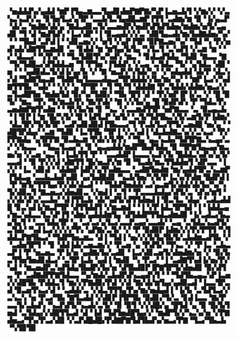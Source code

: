 ▝▅▟▟▟▚▞▄▟▟▝▆▛▐▜▄▃▆▃▃▜▄▟▊▟▅▛▇▛▇▞▚▛▐▃▅▃▙▜▝▞▆▞▞▝▞▃▚▃▚▃▛▞▃▝▊▜▅▜▃▞▄▜▛▝▃▃▙▜▃▜▄▟█▃▆▛▐▜▜▝▃▟▆▞▆▝▉▝▐▞▄▃▛▝▟▞▃▝▆▟▇▞▟▞▄▝▇▟▃▟▊▃▜▞▃▃▅▟▛▞▅▟▛▟▜▟▜▟▅▞▆▟▆▞▅▜▞▃▄▟▊▝▜▝▟▝▆▟▜▟▚▝▐▃▞▟▛▝▐▝▉▃▄▟▞▞▞▃▝▟▉▜▄▃▟▞▆▞▙▟▇▟▅▞▚▞▝▝▝▜▙▟▝▃▛▟▐▝▝▟▊▃▅▞▞▝▅▜▝▞▄▛▐▜▛▝▉▛▇▃▅▞▚▞▝▜▟▝▚▝▛▞▅▟▚▟▞▟▇▜▜▃▆▟▊▝▃▝▊▟▟▝▆▝▆▜▄▞▙▜▄▝▚▜▃▜▝▃▚▟▜▝▞▃▆▝▆▝▝▞▝▟▃▃▞▝▚▜▚▞▝▝▜▃▜▟▉▜▚▞▚▟▚▝▆▃▝▝▊▟▃▟▜▟▄▝▜▟▊▝▇▃▃▝▇▝▜▞▜▟█▃▞▟▜▟▟▃▅▝▜▝▛▜▅▝▐▜▟▟▚▝▞▃▄▝▃▜▟▃▝▜▞▝▄▜▟▃▝▟█▝▅▝▝▝▄▟▉▟▃▜▞▟▐▞▄▞▙▝▞▝▇▝▅▃▛▞▚▜▟▞▚▞▝▞▚▟▄▟▟▝▟▞▛▝▟▃▚▞▟▝▜▟▇▜▄▃▆▝▜▟▇▜▄▜▃▃▃▟▄▃▞▜▛▟▟▟▞▞▙▞▆▞▚▞▝▝▆▛▐▃▞▞▚▟▇▜▜▜▙▝▚▟▞▝▝▞▞▝▄▝▛▜▛▝▃▜▝▜▞▜▝▟▟▟▇▝▛▃▜▟▟▞▟▟▆▞▅▃▞▞▃▜▃▟█▜▅▝▆▟▅▜▟▝▉▞▚▞▜▟▉▞▝▜▙▝█▜▝▟▝▝▛▞▅▛▐▛▐▞▃▝▞▝█▝█▜▞▝▆▃▝▜▚▝▜▞▆▃▙▜▚▝▇▞▛▟▞▝▇▝▞▞▙▞▄▝█▝▉▟▛▟▚▝▛▝▜▟▃▜▚▃▅▟▆▛▇▜▚▟▆▝▝▝▛▞▙▞▆▝▊▝▚▃▝▞▃▃▆▟▜▜▛▝▅▛▇▃▃▝▃▝▉▃▄▃▙▝▐▝▊▛▐▝▆▝█▞▚▜▞▝█▝▐▟▜▃▛▝▅▜▞▝▃▜▞▜▟▜▙▃▚▜▞▃▆▜▞▛▐▟▆▞▝▟▃▜▛▞▜▞▙▜▛▝▃▟▚▟▊▟▉▟▐▜▙▃▃▞▜▝▛▃▙▜▃▞▛▜▞▃▅▟█▝▅▞▄▝▝▟█▜▛▟▄▞▝▃▆▝▜▟▉▝▐▃▜▜▙▝▜▛▐▝▞▃▚▟▐▝▟▃▙▟▇▃▚▞▞▃▚▃▞▝▛▞▛▛▇▟▄▝▄▜▛▛▇▝▉▃▙▃▆▝▛▟▞▞▙▜▚▝▝▜▄▝▄▃▚▃▙▞▜▟▜▛▇▃▚▃▄▞▃▞▝▞▙▃▃▝▝▜▄▃▜▃▄▞▚▝▊▝▄▃▄▟▟▞▆▟▛▜▙▟▜▟▄▝▉▝▜▛▇▜▄▃▄▞▆▃▅▞▅▝▞▃▅▝▄▃▜▝▐▃▙▜▜▝▛▝▝▃▃▟▟▛▐▃▃▃▚▃▛▞▙▝█▟▟▃▚▟▚▞▄▜▞▃▃▟▝▝▉▝▛▞▞▟▝▟▇▜▜▝█▞▅▃▛▞▆▝▉▝▜▃▟▞▆▃▜▜▟▟▅▜▝▟▛▃▃▝▐▞▞▝▐▃▝▟▊▟▝▝▟▟▅▛▐▟▛▞▄▜▚▟▆▃▃▝▃▟▇▜▅▟▆▝▆▞▄▟▟▜▛▃▚▃▆▛▐▜▟▃▄▝▃▃▙▃▙▟▚▟▊▝▄▞▙▟█▟▊▝▚▃▙▜▅▞▚▜▞▛▐▃▚▞▛▟▆▝█▟▛▟▐▝▛▝▆▜▞▜▜▜▄▞▛▞▟▞▟▃▟▝▝▝▜▟▟▜▅▟▟▞▃▞▄▃▆▜▞▟▟▞▟▞▙▞▚▞▚▜▞▟▉▃▜▝▇▃▅▃▞▟▅▟▊▃▝▞▅▟▐▝▃▜▝▝▛▃▃▃▙▟▄▞▟▜▞▃▝▟▚▞▆▜▝▞▞▟▞▟▚▞▃▃▙▞▝▟▐▜▜▃▙▝▟▞▚▟▜▞▟▜▜▟▅▟▐▝▉▃▜▃▝▟▄▞▝▃▟▃▟▟█▝▊▃▚▟▐▞▆▃▛▜▛▝▟▜▜▟▟▜▝▞▆▃▆▟▝▝▐▝▞▛▐▟▃▜▛▜▟▝▐▝▐▟▟▃▄▞▆▃▚▟▃▃▜▃▚▛▐▜▝▟▆▞▄▟▟▟▆▜▄▝▟▜▟▟▛▜▜▟▃▟▆▟▉▝▐▞▃▟▃▞▙▃▄▜▄▜▝▝▃▃▜▟▄▜▛▝▄▝▃▞▃▞▄▜▃▞▃▃▛▃▄▞▃▃▟▞▝▃▄▝▃▜▟▃▚▃▟▜▞▃▜▟▞▝▚▟▐▃▞▞▞▞▞▜▚▝▄▛▇▞▃▜▞▝▞▝▛▝▉▟▉▛▐▟▆▞▞▞▛▞▛▜▜▝▚▜▟▟▃▛▇▜▙▃▞▝▜▟▛▜▅▃▆▃▝▟▐▝▜▟▐▝▅▞▞▞▙▜▄▜▙▜▞▃▙▟▆▃▟▜▙▝▞▝▃▟▅▜▛▜▝▝▊▝▟▟▐▟▞▃▅▃▆▞▞▝▛▃▅▝▄▝▛▟▜▞▝▜▚▃▝▞▝▛▐▃▝▃▙▃▃▛▐▝▛▝▅▃▅▃▝▛▐▞▅▝▄▟▇▞▙▞▃▟▊▝▐▃▞▟▊▃▅▜▞▟▅▟▆▞▅▝▞▝▉▞▙▃▜▜▅▜▅▟▊▟▃▞▝▃▜▛▐▃▙▝▄▟▐▝▆▟▊▝▚▝▛▃▞▝▐▝▃▟▇▜▚▟▐▞▅▞▛▞▚▟▝▝▆▃▅▟▛▃▚▟▜▟▄▜▙▟▛▞▙▞▅▝▟▜▙▟▉▛▐▛▇▜▛▜▞▟▅▟▉▝▉▞▟▜▃▝▛▝▃▟▇▟▛▛▇▜▟▃▃▝▚▞▆▟▞▃▙▟▛▟▚▃▄▟▚▜▝▝▝▜▟▜▙▃▄▃▚▛▐▃▅▞▞▟█▜▙▝▛▟▟▃▜▝▆▞▞▛▇▟▉▞▛▟▝▞▟▝▇▞▟▞▆▜▄▞▄▟▉▃▟▝▐▃▃▜▛▃▟▝▉▃▅▜▚▃▞▟▝▝▃▟▟▞▃▝▞▟▃▜▜▜▄▜▚▞▆▞▅▟▄▟▐▝▐▞▙▝▃▜▟▜▃▞▞▃▚▃▚▝▅▝▛▃▞▜▙▝▇▜▃▟▟▝▞▟▊▛▐▜▛▜▙▝▉▟▊▞▜▞▃▝▊▟▐▃▃▝▇▞▛▃▃▜▞▃▙▟▚▝▚▃▛▟▜▞▚▃▟▞▃▜▞▝▉▝▉▜▝▞▞▟█▞▄▝█▜▟▝▄▝▉▝█▞▙▜▅▟▝▃▜▟▄▞▞▟█▜▜▃▟▝▟▝▐▟▝▜▟▜▅▟█▜▄▞▞▝▆▟▛▜▞▞▚▃▚▞▅▝▞▛▇▟▅▃▞▜▚▞▛▃▞▟▉▝▞▃▛▟█▟█▞▛▟▇▛▇▜▟▜▙▟▚▞▅▃▞▛▇▝▜▃▞▜▙▃▙▝▚▜▉▜▉
